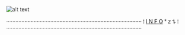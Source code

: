 ![alt text](https://i.postimg.cc/wBtQbdrP/Mikado-Kasuga-Kasu-Rich-1-1-1.jpg)

   ························································································· ⁞ [I N F O](https://t.me/komonoai) ᶻ 𝗓 𐰁 ⁞ ·························································································
